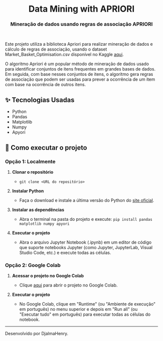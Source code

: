 <h1 align="center">Data Mining with APRIORI</h1>
<h3 align="center">Mineração de dados usando regras de associação APRIORI</h3>
<br/>

Este projeto utiliza a biblioteca Apriori para realizar mineração de dados e cálculo de regras de associação, usando o dataset Market_Basket_Optimisation.csv disponível no Kaggle [aqui](https://www.kaggle.com/datasets/devchauhan1/market-basket-optimisationcsv).

O algoritmo Apriori é um popular método de mineração de dados usado para identificar conjuntos de itens frequentes em grandes bases de dados. Em seguida, com base nesses conjuntos de itens, o algoritmo gera regras de associação que podem ser usadas para prever a ocorrência de um item com base na ocorrência de outros itens.

## ✨ Tecnologias Usadas
- Python
- Pandas
- Matplotlib
- Numpy
- Apyori

## 🚀 Como executar o projeto

### Opção 1: Localmente

1. **Clonar o repositório**
    - `git clone <URL do repositório>`

2. **Instalar Python**
    - Faça o download e instale a última versão do Python do [site oficial](https://www.python.org/).

3. **Instalar as dependências**
    - Abra o terminal na pasta do projeto e execute: `pip install pandas matplotlib numpy apyori`

4. **Executar o projeto**
    - Abra o arquivo Jupyter Notebook (.ipynb) em um editor de código que suporte notebooks Jupyter (como Jupyter, JupyterLab, Visual Studio Code, etc.) e execute todas as células.

### Opção 2: Google Colab

1. **Acessar o projeto no Google Colab**
    - Clique [aqui](https://colab.research.google.com/drive/1XU0TIs515JrGPX0GtIoBV9AjBLamq28C?usp=sharing) para abrir o projeto no Google Colab.

2. **Executar o projeto**
    - No Google Colab, clique em "Runtime" (ou "Ambiente de execução" em português) no menu superior e depois em "Run all" (ou "Executar tudo" em português) para executar todas as células do notebook.

---
Desenvolvido por DjalmaHenry.

